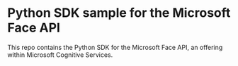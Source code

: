 # Python SDK sample for the Microsoft Face API


This repo contains the Python SDK for the Microsoft Face API, an offering within Microsoft Cognitive Services.

